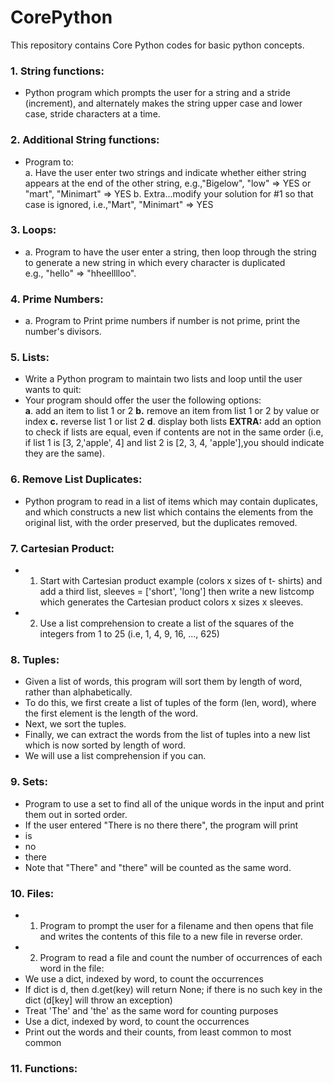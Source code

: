 # CorePython

This repository contains Core Python codes for basic python concepts.

### 1. String functions:
  - Python program which prompts the user for a string and a stride (increment), and alternately makes the string upper case and lower case, 
stride characters at a time. 

### 2. Additional String functions:
  - Program to:  
    a. Have the user enter two strings and indicate whether either string appears at the end of the other string, e.g.,"Bigelow", "low" => YES or "mart", "Minimart" => YES
    b. Extra...modify your solution for #1 so that case is ignored, i.e.,"Mart", "Minimart" => YES 

### 3. Loops:
  - a. Program to have the user enter a string, then loop through the string to generate a new string in which every character is duplicated   
      e.g., "hello" => "hheelllloo". 

### 4. Prime Numbers:
  - a. Program to Print prime numbers if number is not prime, print the number's divisors. 

### 5. Lists:  

 - Write a Python program to maintain two lists and loop until the user wants to quit:
 - Your program should offer the user the following options:  
	**a**. add an item to list 1 or 2
    **b.** remove an item from list 1 or 2 by value or index
    **c.** reverse list 1 or list 2
    **d**. display both lists
    **EXTRA:** add an option to check if lists are equal, even if contents are not in the same order (i.e, if list 1 is [3, 2,'apple', 4] and list 2 is [2, 3, 4, 'apple'],you should indicate they are the same).

### 6. Remove List Duplicates:

 - Python program to read in a list of items which may contain duplicates, and which constructs a new list which contains the elements from the original list, with the order preserved, but the duplicates removed.

### 7. Cartesian Product:

 - 1. Start with Cartesian product example (colors x sizes of t- shirts) and add a third list, sleeves = ['short', 'long']
then write a new listcomp which generates the Cartesian product colors x sizes x sleeves.
 - 2. Use a list comprehension to create a list of the squares of the integers from 1 to 25 (i.e, 1, 4, 9, 16, ..., 625)

### 8. Tuples:

 - Given a list of words, this program will sort them by length of word, rather than alphabetically.
 - To do this, we first create a list of tuples of the form (len, word), where the first element is the length of the word.
 - Next, we sort the tuples.
 - Finally, we can extract the words from the list of tuples into a new list which is now sorted by length of word.
 - We will use a list comprehension if you can.


### 9. Sets:

 - Program to use a set to find all of the unique words in the input and print them out in sorted order.
 - If the user entered "There is no there there", the program will print
 - is
 - no
 - there
 - Note that "There" and "there" will be counted as the same word.


### 10. Files:

 - 1. Program to prompt the user for a filename and then opens that file and writes the contents of this file to a new file in reverse order.
 - 2. Program to read a file and count the number of occurrences of each word in the file:
 - We use a dict, indexed by word, to count the occurrences
 - If dict is d, then d.get(key) will return None; if there is no such key in the dict (d[key] will throw an exception)
 - Treat 'The' and 'the' as the same word for counting purposes
 - Use a dict, indexed by word, to count the occurrences
 - Print out the words and their counts, from least common to most common

### 11. Functions: